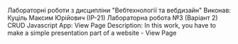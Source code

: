 Лабораторні роботи з дисципліни "Вебтехнології та вебдизайн"
Виконав: Куціль Максим Юрійович (ІР-21)
Лабораторна робота №3 (Варіант 2)
CRUD Javascript App: View Page
Description: In this work, you have to make a simple presentation part of a website - View Page
